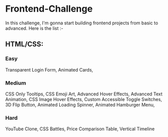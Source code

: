 # Frontend-Challenge
In this challenge, I'm gonna start building frontend projects from basic to advanced.
Here is the list :-
## HTML/CSS:
### Easy
Transparent Login Form,
Animated Cards,
### Medium
CSS Only Tooltips,
CSS Emoji Art,
Advanced Hover Effects,
Advanced Text Animation,
CSS Image Hover Effects,
Custom Accessible Toggle Switches,
3D Flip Button,
Animated Loading Spinner,
Animated Hamburger Menu,
### Hard
YouTube Clone,
CSS Battles,
Price Comparison Table,
Vertical Timeline